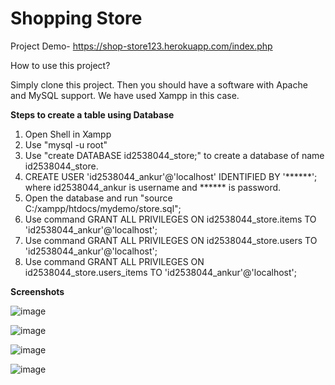 # Shopping Store

Project Demo- https://shop-store123.herokuapp.com/index.php

How to use this project?

Simply clone this project. Then you should have a software with Apache and MySQL support. We have used Xampp in this case.

<b>Steps to create a table using Database</b>

1. Open Shell in Xampp
2. Use "mysql -u root" 
3. Use "create DATABASE id2538044_store;" to create a database of name id2538044_store.
4. CREATE USER 'id2538044_ankur'@'localhost' IDENTIFIED BY '******'; 
  where id2538044_ankur is username and ****** is password.
5. Open the database and run "source C:/xampp/htdocs/mydemo/store.sql";
6. Use command GRANT ALL PRIVILEGES ON id2538044_store.items TO 'id2538044_ankur'@'localhost';
7. Use command GRANT ALL PRIVILEGES ON id2538044_store.users TO 'id2538044_ankur'@'localhost';
8. Use command GRANT ALL PRIVILEGES ON id2538044_store.users_items TO 'id2538044_ankur'@'localhost';

<b>Screenshots</b>

![image](https://user-images.githubusercontent.com/79756942/185730250-097c724f-a3bd-443e-bbee-8a6604c0a7ec.png)

![image](https://user-images.githubusercontent.com/79756942/185159182-45283a57-cdfa-4008-8442-297a36c290cc.png)

![image](https://user-images.githubusercontent.com/79756942/185159317-7b5e6a9a-50a7-4a93-bcc5-1f6f1cc0a985.png)

![image](https://user-images.githubusercontent.com/79756942/185161507-dc415f30-8162-4eb5-9913-4e2e979fc866.png)



